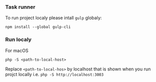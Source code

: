 <!-- [![Node CI](https://github.com/Alatr/build/workflows/Node%20CI/badge.svg)](https://github.com/Alatr/build/actions?query=workflow%3A%22Node+CI%22) -->

### Task runner

To run project localy please intall `gulp` globaly:

```
npm install --global gulp-cli
```

### Run localy

For macOS

```
php -S <path-to-local-host>
```

Replace `<path-to-local-hos>` by localhost that is shown when you run projct locally i.e. `php -S http://localhost:3003`
